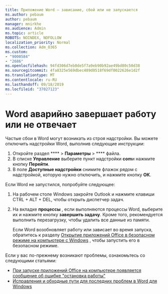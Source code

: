 ```yaml
---
title: Приложение Word — зависание, сбой или не запускается
ms.author: pebaum
author: pebaum
manager: mnirkhe
ms.audience: Admin
ms.topic: article
ROBOTS: NOINDEX, NOFOLLOW
localization_priority: Normal
ms.collection: Adm_O365
ms.custom:
- "9000584"
- "2686"
ms.openlocfilehash: 94fd306d7eb0de5f7a9eb90b92ae49bd80c50d38
ms.sourcegitcommit: 4fa8325e569dbec489d0518f69df0022626e1d2f
ms.translationtype: MT
ms.contentlocale: ru-RU
ms.lasthandoff: 09/18/2019
ms.locfileid: "37027123"
---
```

# <a name="word-crashes-or-doesnt-respond"></a>Word аварийно завершает работу или не отвечает

Частые сбои в Word могут возникать из строя надстройки. Вы можете отключить надстройки Word, выполнив следующие инструкции:

1. Откройте раздел **** > **Параметры** > **** файла.
2. В списке **Управление** выберите пункт надстройки **com**и нажмите кнопку **Перейти**.
3. В поле **Доступные надстройки** снимите флажок рядом с надстройкой, которую нужно отключить, и нажмите кнопку **ОК**.

Если Word не запустился, попробуйте следующее:

1.   На рабочем столе Windows закройте Outlook и нажмите клавиши CTRL + ALT + DEL, чтобы открыть диспетчер задач. 
2. На вкладке **процессы** , если выполняются процессы Word, выберите их и нажмите кнопку **завершить задачу**. Кроме того, рекомендуется выполнить перезагрузку, чтобы удалить все данные из памяти.

    Если Word возобновляет работу или зависает во время запуска, обратитесь к разделу [Открытие приложений Office в безопасном режиме на компьютере с Windows](https://support.office.com/en-us/article/Open-Office-apps-in-safe-mode-on-a-Windows-PC-dedf944a-5f4b-4afb-a453-528af4f7ac72) , чтобы запустить его в безопасном режиме.

Если у вас по-прежнему возникают проблемы, ознакомьтесь со следующими статьями: 
- [При запуске приложений Office на компьютере появляется сообщение об ошибке "остановка работы"](https://support.office.com/article/52bd7985-4e99-4a35-84c8-2d9b8301a2fa)
- [Исправления и обходные пути для последних проблем в Word для Windows](https://support.office.com/article/bf6bf17c-2807-4871-83ce-e337ae8f0b86)